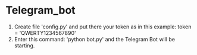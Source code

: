 # Telegram_bot
1. Create file 'config.py' and put there your token as in this example: token = 'QWERTY1234567890' 
2. Enter this command: 'python bot.py' and the Telegram Bot will be starting.

